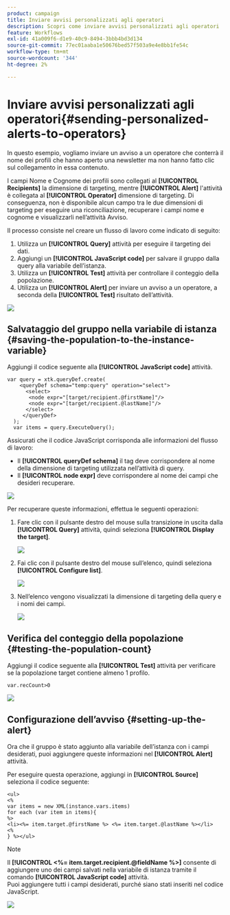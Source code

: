 ```yaml
---
product: campaign
title: Inviare avvisi personalizzati agli operatori
description: Scopri come inviare avvisi personalizzati agli operatori
feature: Workflows
exl-id: 41a009f6-d1e9-40c9-8494-3bbb4bd3d134
source-git-commit: 77ec01aaba1e50676bed57f503a9e4e8bb1fe54c
workflow-type: tm+mt
source-wordcount: '344'
ht-degree: 2%

---
```


# Inviare avvisi personalizzati agli operatori{#sending-personalized-alerts-to-operators}



In questo esempio, vogliamo inviare un avviso a un operatore che conterrà il nome dei profili che hanno aperto una newsletter ma non hanno fatto clic sul collegamento in essa contenuto.

I campi Nome e Cognome dei profili sono collegati al **[!UICONTROL Recipients]** la dimensione di targeting, mentre **[!UICONTROL Alert]** l&#39;attività è collegata al **[!UICONTROL Operator]** dimensione di targeting. Di conseguenza, non è disponibile alcun campo tra le due dimensioni di targeting per eseguire una riconciliazione, recuperare i campi nome e cognome e visualizzarli nell’attività Avviso.

Il processo consiste nel creare un flusso di lavoro come indicato di seguito:

1. Utilizza un **[!UICONTROL Query]** attività per eseguire il targeting dei dati.
1. Aggiungi un **[!UICONTROL JavaScript code]** per salvare il gruppo dalla query alla variabile dell’istanza.
1. Utilizza un **[!UICONTROL Test]** attività per controllare il conteggio della popolazione.
1. Utilizza un **[!UICONTROL Alert]** per inviare un avviso a un operatore, a seconda della **[!UICONTROL Test]** risultato dell’attività.

![](assets/uc_operator_1.png)

## Salvataggio del gruppo nella variabile di istanza {#saving-the-population-to-the-instance-variable}

Aggiungi il codice seguente alla **[!UICONTROL JavaScript code]** attività.

```
var query = xtk.queryDef.create(  
    <queryDef schema="temp:query" operation="select">  
      <select>  
       <node expr="[target/recipient.@firstName]"/>  
       <node expr="[target/recipient.@lastName]"/>  
      </select>  
     </queryDef>  
  );  
  var items = query.ExecuteQuery();
```

Assicurati che il codice JavaScript corrisponda alle informazioni del flusso di lavoro:

* Il **[!UICONTROL queryDef schema]** il tag deve corrispondere al nome della dimensione di targeting utilizzata nell’attività di query.
* Il **[!UICONTROL node expr]** deve corrispondere al nome dei campi che desideri recuperare.

![](assets/uc_operator_3.png)

Per recuperare queste informazioni, effettua le seguenti operazioni:

1. Fare clic con il pulsante destro del mouse sulla transizione in uscita dalla **[!UICONTROL Query]** attività, quindi seleziona **[!UICONTROL Display the target]**.

   ![](assets/uc_operator_4.png)

1. Fai clic con il pulsante destro del mouse sull’elenco, quindi seleziona **[!UICONTROL Configure list]**.

   ![](assets/uc_operator_5.png)

1. Nell’elenco vengono visualizzati la dimensione di targeting della query e i nomi dei campi.

   ![](assets/uc_operator_6.png)

## Verifica del conteggio della popolazione {#testing-the-population-count}

Aggiungi il codice seguente alla **[!UICONTROL Test]** attività per verificare se la popolazione target contiene almeno 1 profilo.

```
var.recCount>0
```

![](assets/uc_operator_7.png)

## Configurazione dell’avviso {#setting-up-the-alert}

Ora che il gruppo è stato aggiunto alla variabile dell’istanza con i campi desiderati, puoi aggiungere queste informazioni nel **[!UICONTROL Alert]** attività.

Per eseguire questa operazione, aggiungi in **[!UICONTROL Source]** seleziona il codice seguente:

```
<ul>
<%
var items = new XML(instance.vars.items)
for each (var item in items){
%>
<li><%= item.target.@firstName %> <%= item.target.@lastName %></li>
<%
} %></ul>
```

>[!NOTE]
>
>Il **[!UICONTROL <%= item.target.recipient.@fieldName %>]** consente di aggiungere uno dei campi salvati nella variabile di istanza tramite il comando **[!UICONTROL JavaScript code]** attività.\
>Puoi aggiungere tutti i campi desiderati, purché siano stati inseriti nel codice JavaScript.

![](assets/uc_operator_8.png)
